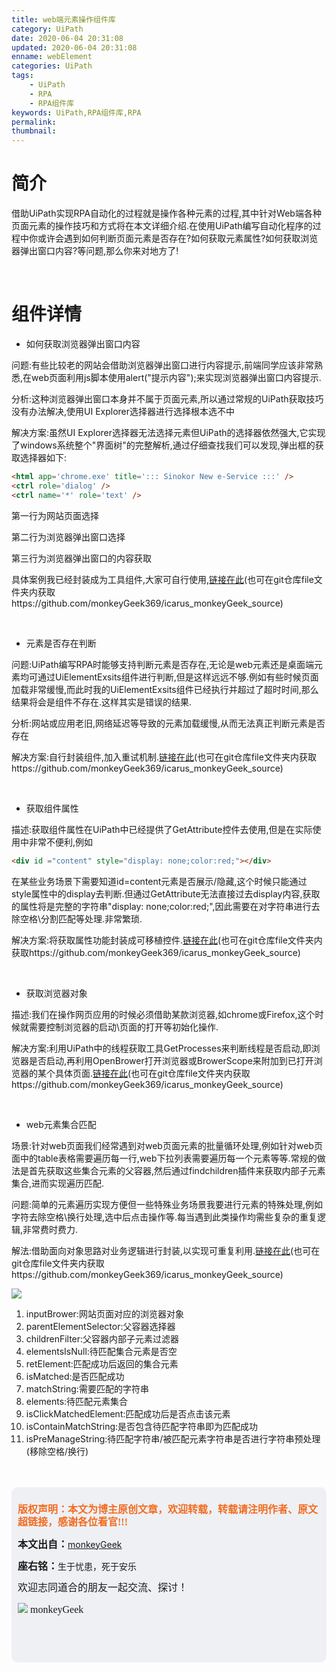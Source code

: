```yaml
---
title: web端元素操作组件库
category: UiPath
date: 2020-06-04 20:31:08
updated: 2020-06-04 20:31:08
enname: webElement
categories: UiPath
tags:
	- UiPath
	- RPA
	- RPA组件库
keywords: UiPath,RPA组件库,RPA
permalink:
thumbnail:
---
```


# 简介

借助UiPath实现RPA自动化的过程就是操作各种元素的过程,其中针对Web端各种页面元素的操作技巧和方式将在本文详细介绍.<!--more-->在使用UiPath编写自动化程序的过程中你或许会遇到如何判断页面元素是否存在?如何获取元素属性?如何获取浏览器弹出窗口内容?等问题,那么你来对地方了!

</br>

# 组件详情

- 如何获取浏览器弹出窗口内容

问题:有些比较老的网站会借助浏览器弹出窗口进行内容提示,前端同学应该非常熟悉,在web页面利用js脚本使用alert("提示内容");来实现浏览器弹出窗口内容提示.

分析:这种浏览器弹出窗口本身并不属于页面元素,所以通过常规的UiPath获取技巧没有办法解决,使用UI Explorer选择器进行选择根本选不中

解决方案:虽然UI Explorer选择器无法选择元素但UiPath的选择器依然强大,它实现了windows系统整个"界面树"的完整解析,通过仔细查找我们可以发现,弹出框的获取选择器如下:

```html
<html app='chrome.exe' title='::: Sinokor New e-Service :::' />
<ctrl role='dialog' />
<ctrl name='*' role='text' />
```

第一行为网站页面选择

第二行为浏览器弹出窗口选择

第三行为浏览器弹出窗口的内容获取

具体案例我已经封装成为工具组件,大家可自行使用,[链接在此](http://monkeygeek369.github.io/file/BrowserDialogIsExsit.xaml)(也可在git仓库file文件夹内获取https://github.com/monkeyGeek369/icarus_monkeyGeek_source)

</br>

- 元素是否存在判断


问题:UiPath编写RPA时能够支持判断元素是否存在,无论是web元素还是桌面端元素均可通过UiElementExsits组件进行判断,但是这样远远不够.例如有些时候页面加载非常缓慢,而此时我的UiElementExsits组件已经执行并超过了超时时间,那么结果将会是组件不存在.这样其实是错误的结果.

分析:网站或应用老旧,网络延迟等导致的元素加载缓慢,从而无法真正判断元素是否存在

解决方案:自行封装组件,加入重试机制.[链接在此](http://monkeygeek369.github.io/file/ElementIsExsit.xaml)(也可在git仓库file文件夹内获取https://github.com/monkeyGeek369/icarus_monkeyGeek_source)

</br>

- 获取组件属性

描述:获取组件属性在UiPath中已经提供了GetAttribute控件去使用,但是在实际使用中非常不便利,例如

```html
<div id ="content" style="display: none;color:red;"></div>
```

在某些业务场景下需要知道id=content元素是否展示/隐藏,这个时候只能通过style属性中的display去判断.但通过GetAttribute无法直接过去display内容,获取的属性将是完整的字符串"display: none;color:red;",因此需要在对字符串进行去除空格\分割匹配等处理.非常繁琐.

解决方案:将获取属性功能封装成可移植控件.[链接在此](http://monkeygeek369.github.io/file/ElementIsHaveAttribute.xaml)(也可在git仓库file文件夹内获取https://github.com/monkeyGeek369/icarus_monkeyGeek_source)

</br>

- 获取浏览器对象

描述:我们在操作网页应用的时候必须借助某款浏览器,如chrome或Firefox,这个时候就需要控制浏览器的启动\页面的打开等初始化操作.

解决方案:利用UiPath中的线程获取工具GetProcesses来判断线程是否启动,即浏览器是否启动,再利用OpenBrower打开浏览器或BrowerScope来附加到已打开浏览器的某个具体页面.[链接在此](http://monkeygeek369.github.io/file/GetBrowser.xaml)(也可在git仓库file文件夹内获取https://github.com/monkeyGeek369/icarus_monkeyGeek_source)

</br>

- web元素集合匹配

场景:针对web页面我们经常遇到对web页面元素的批量循环处理,例如针对web页面中的table表格需要遍历每一行,web下拉列表需要遍历每一个元素等等.常规的做法是首先获取这些集合元素的父容器,然后通过findchildren插件来获取内部子元素集合,进而实现遍历匹配.

问题:简单的元素遍历实现方便但一些特殊业务场景我要进行元素的特殊处理,例如字符去除空格\换行处理,选中后点击操作等.每当遇到此类操作均需些复杂的重复逻辑,非常费时费力.

解法:借助面向对象思路对业务逻辑进行封装,以实现可重复利用.[链接在此](http://monkeygeek369.github.io/file/CommonComponents/Common/WebElementsMatch.xaml)(也可在git仓库file文件夹内获取https://github.com/monkeyGeek369/icarus_monkeyGeek_source)

![](../../../../image/webElementsMatch.png)

1. inputBrower:网站页面对应的浏览器对象
2. parentElementSelector:父容器选择器
3. childrenFilter:父容器内部子元素过滤器
4. elementsIsNull:待匹配集合元素是否空
5. retElement:匹配成功后返回的集合元素
6. isMatched:是否匹配成功
7. matchString:需要匹配的字符串
8. elements:待匹配元素集合
9. isClickMatchedElement:匹配成功后是否点击该元素
10. isContainMatchString:是否包含待匹配字符串即为匹配成功
11. isPreManageString:待匹配字符串/被匹配元素字符串是否进行字符串预处理(移除空格/换行)



</br>

</br>

<script>
var _hmt = _hmt || [];
(function() {
  var hm = document.createElement("script");
  hm.src = "https://hm.baidu.com/hm.js?2f798e6b269c8a40f12bef25d7f1876d";
  var s = document.getElementsByTagName("script")[0]; 
  s.parentNode.insertBefore(hm, s);
})();
</script>

<div style="height:260px; background-color:rgb(238,240,244); padding:10px;border-radius:10px;">
    <p style="color:#f36c21;font:bold 16px/20px 'kaiTi';">
      版权声明：本文为博主原创文章，欢迎转载，转载请注明作者、原文超链接，感谢各位看官!!!
    </p>
    <p>
      <span style="font:bold 16px/20px 'kaiTi';">本文出自：</span><a href="https://monkeyGeek369.github.io">monkeyGeek</a> 
    </p>
    <p>
      <span style="font:bold 16px/20px 'kaiTi';">座右铭：</span><span>生于忧患，死于安乐</span> 
    </p>
    <p>
      <span style="font:16px/20px 'kaiTi';">欢迎志同道合的朋友一起交流、探讨！</span> 
    </p>
    <img style="height:auto; width:auto;flot:left;" src="../../../../image/monkey64.png" /><span style="font:16px/20px 'kaiTi';flot:left;">   monkeyGeek</span>


